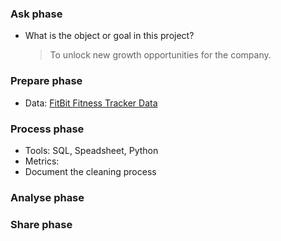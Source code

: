 
### Ask phase 
- What is the object or goal in this project?
  > To unlock new growth opportunities for the company.
### Prepare phase
- Data: [FitBit Fitness Tracker Data](https://www.kaggle.com/arashnic/fitbit)

### Process phase
- Tools: SQL, Speadsheet, Python
- Metrics: 
- Document the cleaning process 

### Analyse phase

### Share phase
